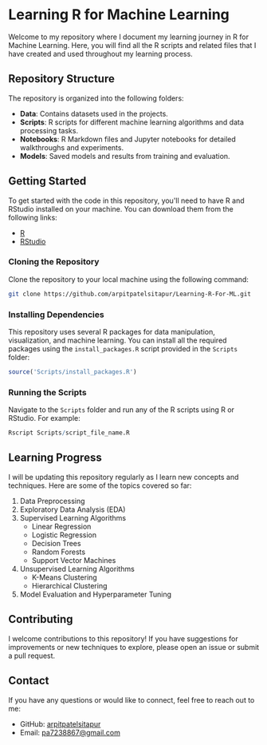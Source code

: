 # Learning R for Machine Learning

Welcome to my repository where I document my learning journey in R for Machine Learning. Here, you will find all the R scripts and related files that I have created and used throughout my learning process.

## Repository Structure

The repository is organized into the following folders:

- **Data**: Contains datasets used in the projects.
- **Scripts**: R scripts for different machine learning algorithms and data processing tasks.
- **Notebooks**: R Markdown files and Jupyter notebooks for detailed walkthroughs and experiments.
- **Models**: Saved models and results from training and evaluation.

## Getting Started

To get started with the code in this repository, you'll need to have R and RStudio installed on your machine. You can download them from the following links:

- [R](https://cran.r-project.org/)
- [RStudio](https://rstudio.com/products/rstudio/download/)

### Cloning the Repository

Clone the repository to your local machine using the following command:

```bash
git clone https://github.com/arpitpatelsitapur/Learning-R-For-ML.git
```

### Installing Dependencies

This repository uses several R packages for data manipulation, visualization, and machine learning. You can install all the required packages using the `install_packages.R` script provided in the `Scripts` folder:

```r
source('Scripts/install_packages.R')
```

### Running the Scripts

Navigate to the `Scripts` folder and run any of the R scripts using R or RStudio. For example:

```r
Rscript Scripts/script_file_name.R
```

## Learning Progress

I will be updating this repository regularly as I learn new concepts and techniques. Here are some of the topics covered so far:

1. Data Preprocessing
2. Exploratory Data Analysis (EDA)
3. Supervised Learning Algorithms
    - Linear Regression
    - Logistic Regression
    - Decision Trees
    - Random Forests
    - Support Vector Machines
4. Unsupervised Learning Algorithms
    - K-Means Clustering
    - Hierarchical Clustering
5. Model Evaluation and Hyperparameter Tuning

## Contributing

I welcome contributions to this repository! If you have suggestions for improvements or new techniques to explore, please open an issue or submit a pull request.

## Contact

If you have any questions or would like to connect, feel free to reach out to me:

- GitHub: [arpitpatelsitapur](https://github.com/arpitpatelsitapur)
- Email: pa7238867@gmail.com


```
